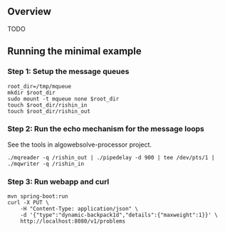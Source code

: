 Overview
--------

TODO

Running the minimal example
---------------------------

### Step 1: Setup the message queues

```
root_dir=/tmp/mqueue
mkdir $root_dir
sudo mount -t mqueue none $root_dir
touch $root_dir/rishin_in
touch $root_dir/rishin_out
```

### Step 2: Run the echo mechanism for the message loops

See the tools in algowebsolve-processor project.


```
./mqreader -q /rishin_out | ./pipedelay -d 900 | tee /dev/pts/1 | ./mqwriter -q /rishin_in

```

### Step 3: Run webapp and curl

```
mvn spring-boot:run
curl -X PUT \
    -H "Content-Type: application/json" \
    -d '{"type":"dynamic-backpack1d","details":{"maxweight":1}}' \
    http://localhost:8080/v1/problems
```



